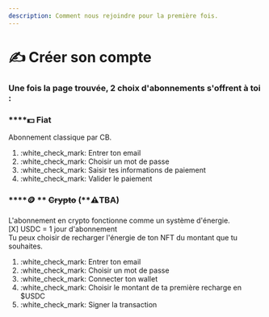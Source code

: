 ```yaml
---
description: Comment nous rejoindre pour la première fois.
---
```


# ✍ Créer son compte

### Une fois la page trouvée, 2 choix d'abonnements s'offrent à toi :

### ****:dollar: **Fiat**

Abonnement classique par CB.

1. :white\_check\_mark: Entrer ton email
2. :white\_check\_mark: Choisir un mot de passe
3. :white\_check\_mark: Saisir tes informations de paiement
4. :white\_check\_mark: Valider le paiement



### ****:coin: ** **~~**Crypto**~~** (**:warning:**TBA)**

L'abonnement en crypto fonctionne comme un système d'énergie.\
\[X] USDC = 1 jour d'abonnement\
Tu peux choisir de recharger l'énergie de ton NFT du montant que tu souhaites.

1. :white\_check\_mark: Entrer ton email
2. :white\_check\_mark: Choisir un mot de passe
3. :white\_check\_mark: Connecter ton wallet
4. :white\_check\_mark: Choisir le montant de ta première recharge en $USDC
5. :white\_check\_mark: Signer la transaction



